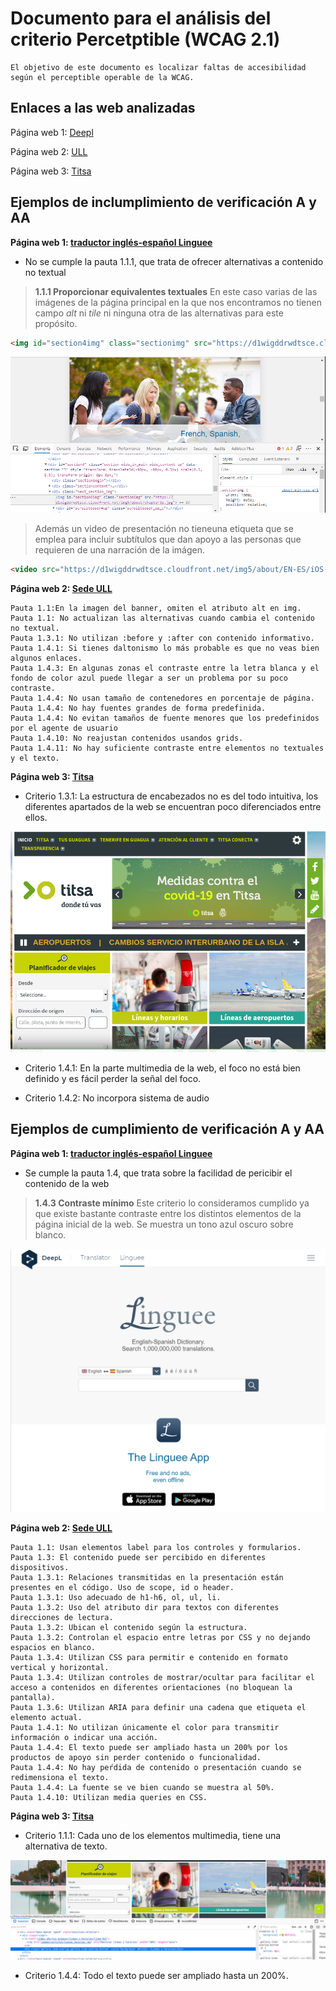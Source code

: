 # Documento para el análisis del criterio Percetptible  (WCAG 2.1)
    El objetivo de este documento es localizar faltas de accesibilidad según el perceptible operable de la WCAG.

## Enlaces a las web analizadas 

Página web 1: [Deepl](https://www.deepl.com/translator) 

Página web 2: [ULL](https://sede.ull.es/)

Página web 3: [Titsa](https://titsa.com/index.php)

## Ejemplos de inclumplimiento de verificación A y AA

**Página web 1: [traductor inglés-español Linguee](https://www.deepl.com/translator)**

- No se cumple la pauta 1.1.1, que trata de ofrecer alternativas a contenido no textual
>   **1.1.1 Proporcionar equivalentes textuales**
>   En este caso varias de las imágenes de la página principal en la que nos encontramos
>   no tienen campo *alt* ni *tile* ni ninguna otra de las alternativas para este propósito.

```html
<img id="section4img" class="sectionimg" src="https://d1wigddrwdtsce.cloudfront.net/img5/about/chapter3p.jpg">
```

![miss-image-support](media/img/captura-linguee-imagen.PNG "En la imagen se muestra la ausencia de un campo de soporte para la alternativa textual a la imagen")

>   Además un video de presentación no tieneuna etiqueta *<track>* que se emplea para
>   incluir subtítulos que dan apoyo a las personas que requieren de una narración de la 
>   imágen. 
```html
<video src="https://d1wigddrwdtsce.cloudfront.net/img5/about/EN-ES/iOS-s.mp4" loop="" id="iPhoneGrossI"></video>
``` 

**Página web 2: [Sede ULL](https://sede.ull.es/)**

    Pauta 1.1:En la imagen del banner, omiten el atributo alt en img.
    Pauta 1.1: No actualizan las alternativas cuando cambia el contenido no textual.
    Pauta 1.3.1: No utilizan :before y :after con contenido informativo.
    Pauta 1.4.1: Si tienes daltonismo lo más probable es que no veas bien algunos enlaces.
    Pauta 1.4.3: En algunas zonas el contraste entre la letra blanca y el fondo de color azul puede llegar a ser un problema por su poco contraste.
    Pauta 1.4.4: No usan tamaño de contenedores en porcentaje de página.
    Pauta 1.4.4: No hay fuentes grandes de forma predefinida.
    Pauta 1.4.4: No evitan tamaños de fuente menores que los predefinidos por el agente de usuario
    Pauta 1.4.10: No reajustan contenidos usandos grids.
    Pauta 1.4.11: No hay suficiente contraste entre elementos no textuales y el texto.

**Página web 3: [Titsa](https://titsa.com/index.php)**

- Criterio 1.3.1: La estructura de encabezados no es del todo intuitiva, los diferentes apartados de la web se encuentran poco diferenciados entre ellos.

![criterio 1.3.1](/media/img/perceptible-encabezado.png "Se puede comprobar de que la estructura es muy caotica")

- Criterio 1.4.1: En la parte multimedia de la web, el foco no está bien definido y es fácil perder la señal del foco.

- Criterio 1.4.2: No incorpora sistema de audio





## Ejemplos de cumplimiento de verificación A y AA

**Página web 1: [traductor inglés-español Linguee](https://www.deepl.com/translator)**

- Se cumple la pauta 1.4, que trata sobre la facilidad de pericibir el contenido de la web
>   **1.4.3 Contraste mínimo**
>   Este criterio lo consideramos cumplido ya que existe bastante contraste entre los 
>   distintos elementos de la página inicial de la web. Se muestra un tono azul oscuro sobre
>   blanco.

![contrast-example-image](media/img/criterio-contraste-cumplido.PNG "imagen de demostración de cumplimiento del criterio 1.4.3 sobre el contraste en la página") 

**Página web 2: [Sede ULL](https://sede.ull.es/)**

    Pauta 1.1: Usan elementos label para los controles y formularios.
    Pauta 1.3: El contenido puede ser percibido en diferentes dispositivos.
    Pauta 1.3.1: Relaciones transmitidas en la presentación están presentes en el código. Uso de scope, id o header.
    Pauta 1.3.1: Uso adecuado de h1-h6, ol, ul, li.
    Pauta 1.3.2: Uso del atributo dir para textos con diferentes direcciones de lectura.
    Pauta 1.3.2: Ubican el contenido según la estructura.
    Pauta 1.3.2: Controlan el espacio entre letras por CSS y no dejando espacios en blanco.
    Pauta 1.3.4: Utilizan CSS para permitir e contenido en formato vertical y horizontal.
    Pauta 1.3.4: Utilizan controles de mostrar/ocultar para facilitar el acceso a contenidos en diferentes orientaciones (no bloquean la pantalla).
    Pauta 1.3.6: Utilizan ARIA para definir una cadena que etiqueta el elemento actual.
    Pauta 1.4.1: No utilizan únicamente el color para transmitir información o indicar una acción.
    Pauta 1.4.4: El texto puede ser ampliado hasta un 200% por los productos de apoyo sin perder contenido o funcionalidad.
    Pauta 1.4.4: No hay peŕdida de contenido o presentación cuando se redimensiona el texto.
    Pauta 1.4.4: La fuente se ve bien cuando se muestra al 50%.
    Pauta 1.4.10: Utilizan media queries en CSS.

**Página web 3: [Titsa](https://titsa.com/index.php)**

- Criterio 1.1.1: Cada uno de los elementos multimedia, tiene una alternativa de texto.

![criterio 1.1.1](/media/img/perceptible-titsa.png "Se puede comprobar de que además contiene texto")

- Criterio 1.4.4: Todo el texto puede ser ampliado hasta un 200%.